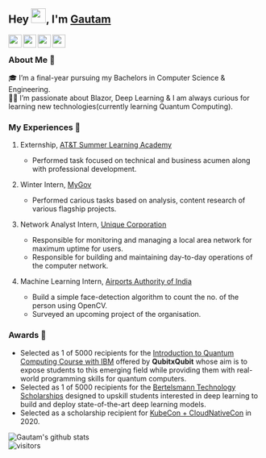 ## Hey <img src="https://github.com/TheDudeThatCode/TheDudeThatCode/blob/master/Assets/Hi.gif" width="29px">, I'm [Gautam](https://predator-coder.github.io)

<a href="https://www.linkedin.com/in/predatorcoderr/">
  <img align="left" width="26px" height="26" src="https://www.flaticon.com/svg/static/icons/svg/174/174857.svg"  />
</a>
<a href="https://twitter.com/predatorcoderr">
  <img align="left" width="26px" height="26" src="https://www.flaticon.com/svg/static/icons/svg/174/174876.svg" />
</a>
<a href="mailto:predatorcoderr@gmail.com">
  <img align="left" width="26px" height="26" src="https://www.flaticon.com/svg/static/icons/svg/646/646187.svg" />
</a>
<a href="http://dev.to/predatorcoder">
  <img align="left" width="26px" height="26" src="https://cdn.jsdelivr.net/npm/simple-icons@v3/icons/medium.svg" />
</a>

<br>

### About Me 🚀

🎓 I’m a final-year pursuing my Bachelors in Computer Science & Engineering. </br>
👨‍💻 I’m passionate about Blazor, Deep Learning & I am always curious for learning new technologies(currently learning Quantum Computing). </br>

### My Experiences 🙌

1. Externship, [AT&T Summer Learning Academy](https://www.youracclaim.com/badges/b05777a7-0f0a-4829-92f6-97032d33f027) 
    - Performed task focused on technical and business acumen along with professional development.

2. Winter Intern, [MyGov](https://www.mygov.in/)
    - Performed carious tasks based on analysis, content research of various flagship projects.

3. Network Analyst Intern, [Unique Corporation](mailto:uniquecorporationindia@gmail.com)
    - Responsible for monitoring and managing a local area network for maximum uptime for users.
    - Responsible for building and maintaining day-to-day operations of the computer network.

4. Machine Learning Intern, [Airports Authority of India](https://www.aai.aero/)
    - Build a simple face-detection algorithm to count the no. of the person using OpenCV.
    - Surveyed an upcoming project of the organisation.

### Awards 🏅

- Selected as 1 of 5000 recipients for the [Introduction to Quantum Computing Course with IBM](https://www.qubitbyqubit.org/programs) offered by <b>QubitxQubit</b> whose aim is to expose students to this emerging field while providing them with real-world programming skills for quantum computers.
- Selected as 1 of 5000 recipients for the [Bertelsmann Technology Scholarships](https://sites.google.com/udacity.com/bertelsmann-challenge/home?authuser=0) designed to upskill students interested in deep learning to build and deploy state-of-the-art deep learning models.
- Selected as a scholarship recipient for [KubeCon + CloudNativeCon](https://events19.linuxfoundation.org/events/kubecon-cloudnativecon-north-america-2020/) in 2020.

![Gautam's github stats](https://github-readme-stats.vercel.app/api?username=predator-coder&show_icons=true&hide_border=true)
<br>
![visitors](https://visitor-badge.laobi.icu/badge?page_id=predator-coder.predator-coder)
